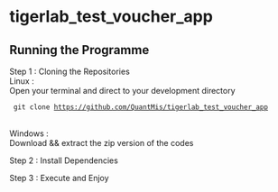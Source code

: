 # tigerlab_test_voucher_app

<h2>Running the Programme</h2>

Step 1 : Cloning the Repositories </br>
Linux : </br>
<space><space><space><space>Open your terminal and direct to your development directory

<code> git clone https://github.com/QuantMis/tigerlab_test_voucher_app </code></br>


Windows :</br>
<space><space><space><space>Download && extract the zip version of the codes </br>

Step 2 : Install Dependencies

Step 3 : Execute and Enjoy
